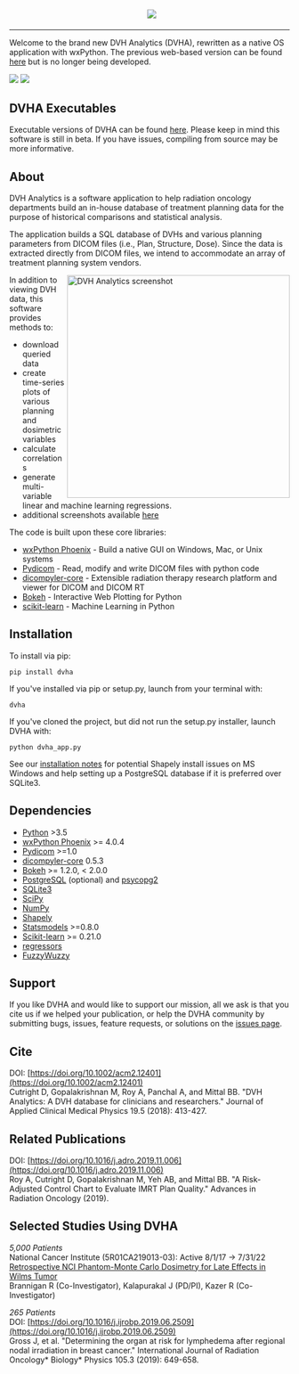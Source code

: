 <h3 align="center">
  <img src="https://user-images.githubusercontent.com/4778878/30754005-b7a7e808-9f86-11e7-8b0f-79d1006babdf.jpg"/>
</h3>

---------  

Welcome to the brand new DVH Analytics (DVHA), rewritten as a native OS application with wxPython. The 
previous web-based version can be found [here](https://github.com/cutright/DVH-Analytics-Bokeh) but is no longer being 
developed.

<a href="https://pypi.org/project/dvha/">
        <img src="https://img.shields.io/pypi/v/dvha.svg" /></a>
<a href="https://lgtm.com/projects/g/cutright/DVH-Analytics/context:python">
        <img src="https://img.shields.io/lgtm/grade/python/g/cutright/DVH-Analytics.svg?logo=lgtm&label=code%20quality" /></a>


DVHA Executables
---------

Executable versions of DVHA can be found [here](https://github.com/cutright/DVH-Analytics/releases). 
Please keep in mind this software is still in beta. If you have issues, compiling from source may be more informative. 


About
---------
DVH Analytics is a software application to help radiation oncology departments build an in-house database of treatment 
planning data for the purpose of historical comparisons and statistical analysis.

The application builds a SQL database of DVHs and various planning parameters from DICOM files 
(i.e., Plan, Structure, Dose). Since the data is extracted directly from DICOM files, we intend
to accommodate an array of treatment planning system vendors.

<img src='https://user-images.githubusercontent.com/4778878/61014986-8cb61d80-a34f-11e9-8316-a810669f119f.jpg' align='right' width='400' alt="DVH Analytics screenshot">

In addition to viewing DVH data, this software provides methods to:

- download queried data
- create time-series plots of various planning and dosimetric variables
- calculate correlations
- generate multi-variable linear and machine learning regressions.
- additional screenshots available [here](https://github.com/cutright/DVH-Analytics/issues/9)


The code is built upon these core libraries:
* [wxPython Phoenix](https://github.com/wxWidgets/Phoenix) - Build a native GUI on Windows, Mac, or Unix systems
* [Pydicom](https://github.com/pydicom/pydicom) - Read, modify and write DICOM files with python code
* [dicompyler-core](https://github.com/dicompyler/dicompyler-core) - Extensible radiation therapy research platform and viewer for DICOM and DICOM RT
* [Bokeh](https://github.com/bokeh/bokeh) - Interactive Web Plotting for Python
* [scikit-learn](https://github.com/scikit-learn/scikit-learn) - Machine Learning in Python


Installation
---------
To install via pip:
```
pip install dvha
```
If you've installed via pip or setup.py, launch from your terminal with:
```
dvha
```
If you've cloned the project, but did not run the setup.py installer, launch DVHA with:
```
python dvha_app.py
```
See our [installation notes](https://github.com/cutright/DVH-Analytics/blob/master/install_notes.md) for potential 
Shapely install issues on MS Windows and help setting up a PostgreSQL database if it is preferred over SQLite3. 


Dependencies
---------
* [Python](https://www.python.org) >3.5
* [wxPython Phoenix](https://github.com/wxWidgets/Phoenix) >= 4.0.4
* [Pydicom](https://github.com/darcymason/pydicom) >=1.0
* [dicompyler-core](https://pypi.python.org/pypi/dicompyler-core) 0.5.3
* [Bokeh](http://bokeh.pydata.org/en/latest/index.html) >= 1.2.0, < 2.0.0
* [PostgreSQL](https://www.postgresql.org/) (optional) and [psycopg2](http://initd.org/psycopg/)
* [SQLite3](https://docs.python.org/2/library/sqlite3.html)
* [SciPy](https://scipy.org)
* [NumPy](http://numpy.org)
* [Shapely](https://github.com/Toblerity/Shapely)
* [Statsmodels](https://github.com/statsmodels/statsmodels) >=0.8.0
* [Scikit-learn](http://scikit-learn.org) >= 0.21.0
* [regressors](https://pypi.org/project/regressors/)
* [FuzzyWuzzy](https://github.com/seatgeek/fuzzywuzzy)


Support
---------  
If you like DVHA and would like to support our mission, all we ask is that you cite us if we helped your 
publication, or help the DVHA community by submitting bugs, issues, feature requests, or solutions on the 
[issues page](https://github.com/cutright/DVH-Analytics/issues).

Cite
---------  
DOI: [https://doi.org/10.1002/acm2.12401](https://doi.org/10.1002/acm2.12401)  
Cutright D, Gopalakrishnan M, Roy A, Panchal A, and Mittal BB. "DVH Analytics: A DVH database for clinicians and researchers." Journal of Applied Clinical Medical Physics 19.5 (2018): 413-427.


Related Publications
---------  
DOI: [https://doi.org/10.1016/j.adro.2019.11.006](https://doi.org/10.1016/j.adro.2019.11.006)  
Roy A, Cutright D, Gopalakrishnan M, Yeh AB, and Mittal BB. "A Risk-Adjusted Control Chart to Evaluate IMRT Plan Quality." Advances in Radiation Oncology (2019).


Selected Studies Using DVHA
---------  
*5,000 Patients*  
National Cancer Institute (5R01CA219013-03): Active 8/1/17 → 7/31/22  
[Retrospective NCI Phantom-Monte Carlo Dosimetry for Late Effects in Wilms Tumor](https://www.scholars.northwestern.edu/en/projects/retrospective-nci-phantom-monte-carlo-dosimetry-for-late-effects--5)  
Brannigan R (Co-Investigator), Kalapurakal J (PD/PI), Kazer R (Co-Investigator)

*265 Patients*  
DOI: [https://doi.org/10.1016/j.ijrobp.2019.06.2509](https://doi.org/10.1016/j.ijrobp.2019.06.2509)  
Gross J, et al. "Determining the organ at risk for lymphedema after regional nodal irradiation in 
breast cancer." International Journal of Radiation Oncology* Biology* Physics 105.3 (2019): 649-658.